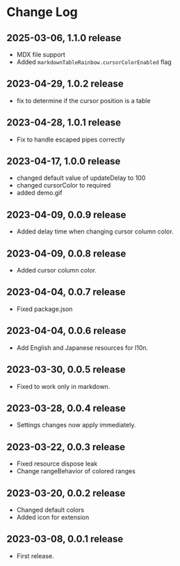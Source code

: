 # Change Log

## 2025-03-06, 1.1.0 release

- MDX file support
- Added `markdownTableRainbow.cursorColorEnabled` flag

## 2023-04-29, 1.0.2 release

- fix to determine if the cursor position is a table

## 2023-04-28, 1.0.1 release

- Fix to handle escaped pipes correctly

## 2023-04-17, 1.0.0 release

- changed default value of updateDelay to 100
- changed cursorColor to required
- added demo.gif

## 2023-04-09, 0.0.9 release

- Added delay time when changing cursor column color.

## 2023-04-09, 0.0.8 release

- Added cursor column color.

## 2023-04-04, 0.0.7 release

- Fixed package.json

## 2023-04-04, 0.0.6 release

- Add English and Japanese resources for l10n.

## 2023-03-30, 0.0.5 release

- Fixed to work only in markdown.

## 2023-03-28, 0.0.4 release

- Settings changes now apply immediately.

## 2023-03-22, 0.0.3 release

- Fixed resource dispose leak
- Change rangeBehavior of colored ranges

## 2023-03-20, 0.0.2 release

- Changed default colors
- Added icon for extension

## 2023-03-08, 0.0.1 release

- First release.

